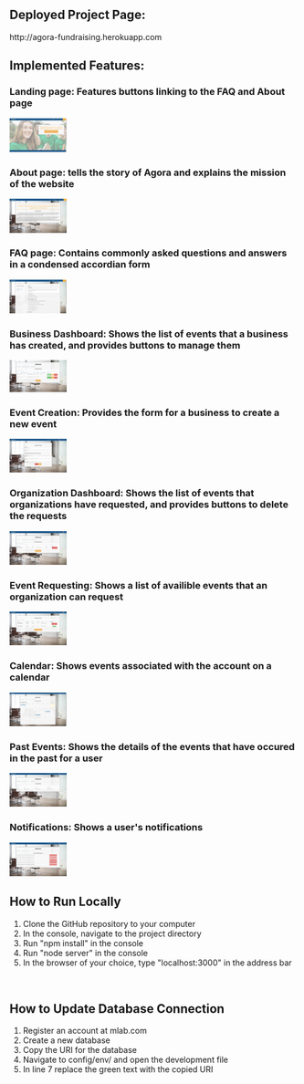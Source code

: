 <h2>Deployed Project Page:</h2>
http://agora-fundraising.herokuapp.com
<br>
<h2>Implemented Features:</h2>
<h3>Landing page: Features buttons linking to the FAQ and About page</h3>
<img src="screenshots/landing_page.PNG" style="width:100px;height:auto">
<h3>About page: tells the story of Agora and explains the mission of the website</h3>
<img src="screenshots/about_page.PNG" style="width:100px;height:auto">
<h3>FAQ page: Contains commonly asked questions and answers in a condensed accordian form</h3>
<img src="screenshots/faq_page.PNG" style="width:100px;height:auto">
<h3>Business Dashboard: Shows the list of events that a business has created, and provides buttons to manage them</h3>
<img src="screenshots/bizDash_page.PNG" style="width:100px;height:auto">
<h3>Event Creation: Provides the form for a business to create a new event</h3>
<img src="screenshots/bizDash_createEvent_page.PNG" style="width:100px;height:auto">
<h3>Organization Dashboard: Shows the list of events that organizations have requested, and provides buttons to delete the requests</h3>
<img src="screenshots/orgDash_page.PNG" style="width:100px;height:auto">
<h3>Event Requesting: Shows a list of availible events that an organization can request</h3>
<img src="screenshots/orgDash_request_page.PNG" style="width:100px;height:auto">
<h3>Calendar: Shows events associated with the account on a calendar</h3>
<img src="screenshots/bizDash_calendar_page.PNG" style="width:100px;height:auto">
<h3>Past Events: Shows the details of the events that have occured in the past for a user</h3>
<img src="screenshots/bizDash_pEvents_page.PNG" style="width:100px;height:auto">
<h3>Notifications: Shows a user's notifications</h3>
<img src="screenshots/bizDash_notifications_page.PNG" style="width:100px;height:auto">
<br>
<h2>How to Run Locally</h2>
<ol>
	<li>Clone the GitHub repository to your computer</li>
	<li>In the console, navigate to the project directory</li>
	<li>Run "npm install" in the console</li>
	<li>Run "node server" in the console</li>
	<li>In the browser of your choice, type "localhost:3000" in the address bar</li>
</ol>
<br>
<h2>How to Update Database Connection</h2>
<ol>
	<li>Register an account at mlab.com</li>
	<li>Create a new database</li>
	<li>Copy the URI for the database</li>
	<li>Navigate to config/env/ and open the development file</li>
	<li>In line 7 replace the green text with the copied URI</li>
</ol>

